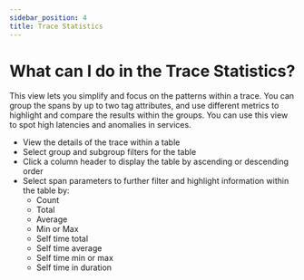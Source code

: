 ```yaml
---
sidebar_position: 4
title: Trace Statistics
---
```



# What can I do in the Trace Statistics?


This view lets you simplify and focus on the patterns within a trace. You can group the spans by up to two tag attributes, and use different metrics to highlight and compare the results within the groups. You can use this view to spot high latencies and anomalies in services.

* View the details of the trace within a table
* Select group and subgroup filters for the table
* Click a column header to display the table by ascending or descending order
* Select span parameters to further filter and highlight information within the table by:
  * Count
  * Total
  * Average
  * Min or Max
  * Self time total
  * Self time average
  * Self time min or max
  * Self time in duration
